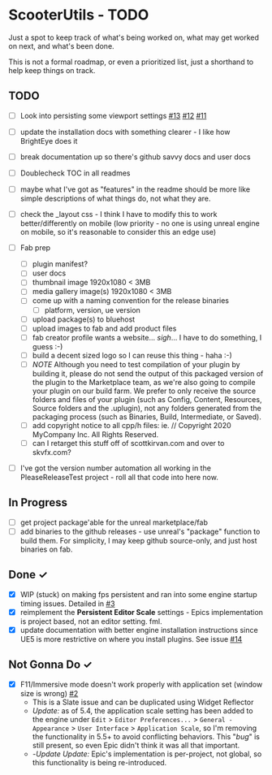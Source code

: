 ScooterUtils - TODO
====
Just a spot to keep track of what's being worked on, what may get worked on next, and  what's been done.  

This is not a formal roadmap, or even a prioritized list, just a shorthand to help keep things on track.

TODO
----
- [ ] Look into persisting some viewport settings [#13](https://github.com/ScottKirvan/ScooterUtils/issues/13) [#12](https://github.com/ScottKirvan/ScooterUtils/issues/12) [#11](https://github.com/ScottKirvan/ScooterUtils/issues/11)
- [ ] update the installation docs with something clearer - I like how BrightEye does it
- [ ] break documentation up so there's github savvy docs and user docs
- [ ] Doublecheck TOC in all readmes
- [ ] maybe what I've got as "features" in the readme should be more like simple descriptions of what things do, not what they are.
- [ ] check the _layout css - I think I have to modify this to work better/differently on mobile (low priority - no one is using unreal engine on mobile, so it's reasonable to consider this an edge use)
- [ ] Fab prep
	- [ ] plugin manifest?
	- [ ] user docs
	- [ ] thumbnail image 1920x1080 < 3MB
	- [ ] media gallery image(s) 1920x1080 < 3MB
	- [ ] come up with a naming convention for the release binaries
		- [ ] platform, version, ue version
	- [ ] upload package(s) to bluehost
	- [ ] upload images to fab and add product files
	- [ ] fab creator profile wants a website... *sigh*... I have to do something, I guess :-)
	- [ ] build a decent sized logo so I can reuse this thing - haha :-)
	- [ ] *NOTE* Although you need to test compilation of your plugin by building it, please do not send the output of this packaged version of the plugin to the Marketplace team, as we're also going to compile your plugin on our build farm. We prefer to only receive the source folders and files of your plugin (such as Config, Content, Resources, Source folders and the .uplugin), not any folders generated from the packaging process (such as Binaries, Build, Intermediate, or Saved).
	- [ ] add copyright notice to all cpp/h files: ie. // Copyright 2020 MyCompany Inc. All Rights Reserved.
	- [ ] can I retarget this stuff off of scottkirvan.com and over to skvfx.com?
- [ ] I've got the version number automation all working in the PleaseReleaseTest project - roll all that code into here now.



In Progress
-----------
- [ ] get project package'able for the unreal marketplace/fab
- [ ] add binaries to the github releases - use unreal's "package" function to build them.  For simplicity, I may keep github source-only, and just host binaries on fab.

Done ✓
------
- [x] WIP (stuck) on making fps persistent and ran into some engine startup timing issues.  Detailed in [#3](https://github.com/ScottKirvan/ScooterUtils/issues/3)
- [x] reimplement the **Persistent Editor Scale** settings - Epics implementation is project based, not an editor setting. fml.
- [x] update documentation with better engine installation instructions since UE5 is more restrictive on where you install plugins.  See issue [#14](https://github.com/ScottKirvan/ScooterUtils/issues/14)

Not Gonna Do ✓
------
- [x] F11/Immersive mode doesn't work properly with application set (window size is wrong) [#2](https://github.com/ScottKirvan/ScooterUtils/issues/2)
    - This is a Slate issue and can be duplicated using Widget Reflector
    - *Update:* as of 5.4, the application scale setting has been added to the engine under `Edit` > `Editor Preferences...` > `General - Appearance` > `User Interface` > `Application Scale`, so I'm removing the functionality in 5.5+ to avoid conflicting behaviors.  This "*bug*" is still present, so even Epic didn't think it was all that important.
    - -*Update Update:* Epic's implementation is per-project, not global, so this functionality is being re-introduced.